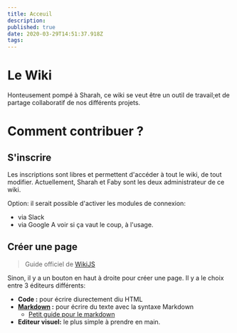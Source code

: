 ```yaml
---
title: Acceuil
description: 
published: true
date: 2020-03-29T14:51:37.918Z
tags: 
---
```


# Le Wiki

Honteusement pompé à Sharah, ce wiki se veut être un outil de travail;et de partage collaboratif de nos différents projets.

# Comment contribuer ?

## S'inscrire
Les inscriptions sont libres et permettent d'accéder à tout le wiki, de tout modifier.
Actuellement, Sharah et Faby sont les deux administrateur de ce wiki.

Option: il serait possible d'activer les modules de connexion:
* via Slack
* via Google
A voir si ça vaut le coup, à l'usage.

## Créer une page 
> Guide officiel de [WikiJS](https://docs.requarks.io/guide/intro)

Sinon, il y a un bouton en haut à droite pour créer une page.
Il y a le choix entre 3 éditeurs différents:
 - **Code :** pour écrire diurectement diu HTML
 - **[Markdown](https://fr.wikipedia.org/wiki/Markdown) :** pour écrire du texte avec la syntaxe Markdown
   - [Petit guide pour le markdown](/home/markdown)
 - **Editeur visuel:** le plus simple à prendre en main.